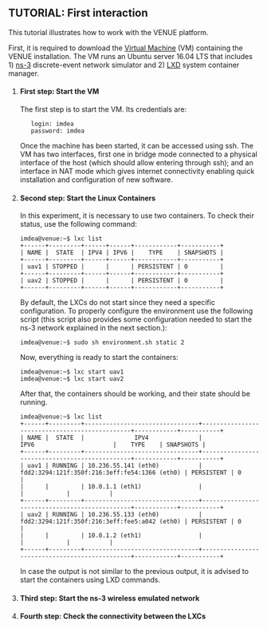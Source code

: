 ## TUTORIAL: First interaction

This tutorial illustrates how to work with the VENUE platform.

First, it is required to download the [Virtual Machine](www.google.es) (VM) containing the VENUE installation. The VM runs an Ubuntu server 16.04 LTS that includes 1) [ns-3](https://www.nsnam.org/) discrete-event network simulator and 2) [LXD](https://linuxcontainers.org/lxd/) system container manager.

<ol>
  <li><h4>First step: Start the VM</h4></li>
  
  The first step is to start the VM. Its credentials are:

  ```
     login: imdea
     password: imdea
  ```
  Once the machine has been started, it can be accessed using ssh. The VM has two interfaces, first one in bridge mode connected to a physical interface of the host (which should allow entering through ssh); and an interface in NAT mode which gives internet connectivity enabling quick installation and configuration of new software.

<li><h4>Second step: Start the Linux Containers</h4></li>

In this experiment, it is necessary to use two containers. To check their status, use the following command:

```console
imdea@venue:~$ lxc list
+------+---------+------+------+------------+-----------+
| NAME |  STATE  | IPV4 | IPV6 |    TYPE    | SNAPSHOTS |
+------+---------+------+------+------------+-----------+
| uav1 | STOPPED |      |      | PERSISTENT | 0         |
+------+---------+------+------+------------+-----------+
| uav2 | STOPPED |      |      | PERSISTENT | 0         |
+------+---------+------+------+------------+-----------+
```

By default, the LXCs do not start since they need a specific configuration. To properly configure the environment use the following script (this script also provides some configuration needed to start the ns-3 network explained in the next section.):

```console
imdea@venue:~$ sudo sh environment.sh static 2
```

Now, everything is ready to start the containers:
```console
imdea@venue:~$ lxc start uav1
imdea@venue:~$ lxc start uav2
```

After that, the containers should be working, and their state should be running.

```console
imdea@venue:~$ lxc list
+------+---------+--------------------------------+-----------------------------------------------+------------+-----------+
| NAME |  STATE  |              IPV4              |                     IPV6                      |    TYPE    | SNAPSHOTS |
+------+---------+--------------------------------+-----------------------------------------------+------------+-----------+
| uav1 | RUNNING | 10.236.55.141 (eth0)           | fdd2:3294:121f:350f:216:3eff:fe54:1366 (eth0) | PERSISTENT | 0         |
|      |         | 10.0.1.1 (eth1)                |                                               |            |           |
+------+---------+--------------------------------+-----------------------------------------------+------------+-----------+
| uav2 | RUNNING | 10.236.55.133 (eth0)           | fdd2:3294:121f:350f:216:3eff:fee5:a042 (eth0) | PERSISTENT | 0         |
|      |         | 10.0.1.2 (eth1)                |                                               |            |           |
+------+---------+--------------------------------+-----------------------------------------------+------------+-----------+
```
In case the output is not similar to the previous output, it is advised to start the containers using LXD commands.

<li><h4>Third step: Start the ns-3 wireless emulated network</h4></li>
<li><h4>Fourth step: Check the connectivity between the LXCs</h4></li>
</ol>
